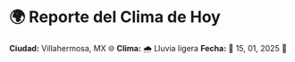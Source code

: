 # 🌍 Reporte del Clima de Hoy

**Ciudad:** Villahermosa, MX 🌐
**Clima:** 🌧️ Lluvia ligera
**Fecha:** 📅 15, 01, 2025 🚀

